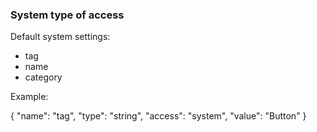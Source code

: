 ### System type of access

Default system settings:
- tag
- name
- category

Example:

{
    "name": "tag",
    "type": "string",
    "access": "system",
    "value": "Button"
  }